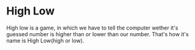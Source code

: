 # High Low
High low is a game, in which we have to tell the computer wether it's guessed number is higher than or lower than our number. That's how it's name is High Low(high or low). 


